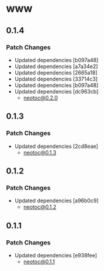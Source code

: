 # www

## 0.1.4

### Patch Changes

- Updated dependencies [b097a48]
- Updated dependencies [a7a34e2]
- Updated dependencies [2665a18]
- Updated dependencies [33714c3]
- Updated dependencies [b097a48]
- Updated dependencies [dc963cb]
  - neotoc@0.2.0

## 0.1.3

### Patch Changes

- Updated dependencies [2cd8eae]
  - neotoc@0.1.3

## 0.1.2

### Patch Changes

- Updated dependencies [a96b0c9]
  - neotoc@0.1.2

## 0.1.1

### Patch Changes

- Updated dependencies [e938fee]
  - neotoc@0.1.1
